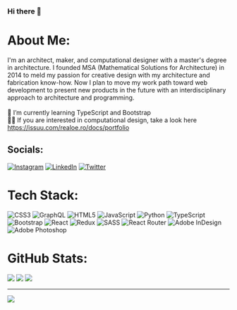 ### Hi there 👋

#  About Me:
I'm an architect, maker, and computational designer with a master's degree in architecture. I founded MSA (Mathematical Solutions for Architecture) in 2014 to meld my passion for creative design with my architecture and fabrication know-how. Now I plan to move my work path toward web development to present new products in the future with an interdisciplinary approach to architecture and programming.<br><br>🌱 I’m currently learning TypeScript and Bootstrap<br>👨‍💻 If you are interested in computational design, take a look here https://issuu.com/realoe.ro/docs/portfolio


##  Socials:
[![Instagram](https://img.shields.io/badge/Instagram-%23E4405F.svg?logo=Instagram&logoColor=white)](https://instagram.com/mehrdadazizkhani) [![LinkedIn](https://img.shields.io/badge/LinkedIn-%230077B5.svg?logo=linkedin&logoColor=white)](https://linkedin.com/in/mehrdad-azizkhani-2a8313a5/) [![Twitter](https://img.shields.io/badge/Twitter-%231DA1F2.svg?logo=Twitter&logoColor=white)](https://twitter.com/MehrdadAzizkha1) 

#  Tech Stack:
![CSS3](https://img.shields.io/badge/css3-%231572B6.svg?style=for-the-badge&logo=css3&logoColor=white) ![GraphQL](https://img.shields.io/badge/-GraphQL-E10098?style=for-the-badge&logo=graphql&logoColor=white) ![HTML5](https://img.shields.io/badge/html5-%23E34F26.svg?style=for-the-badge&logo=html5&logoColor=white) ![JavaScript](https://img.shields.io/badge/javascript-%23323330.svg?style=for-the-badge&logo=javascript&logoColor=%23F7DF1E) ![Python](https://img.shields.io/badge/python-3670A0?style=for-the-badge&logo=python&logoColor=ffdd54) ![TypeScript](https://img.shields.io/badge/typescript-%23007ACC.svg?style=for-the-badge&logo=typescript&logoColor=white) ![Bootstrap](https://img.shields.io/badge/bootstrap-%23563D7C.svg?style=for-the-badge&logo=bootstrap&logoColor=white) ![React](https://img.shields.io/badge/react-%2320232a.svg?style=for-the-badge&logo=react&logoColor=%2361DAFB) ![Redux](https://img.shields.io/badge/redux-%23593d88.svg?style=for-the-badge&logo=redux&logoColor=white) ![SASS](https://img.shields.io/badge/SASS-hotpink.svg?style=for-the-badge&logo=SASS&logoColor=white) ![React Router](https://img.shields.io/badge/React_Router-CA4245?style=for-the-badge&logo=react-router&logoColor=white) ![Adobe InDesign](https://img.shields.io/badge/Adobe%20InDesign-49021F?style=for-the-badge&logo=adobeindesign&logoColor=white) ![Adobe Photoshop](https://img.shields.io/badge/adobephotoshop-%2331A8FF.svg?style=for-the-badge&logo=adobephotoshop&logoColor=white)
#  GitHub Stats:
![](https://github-readme-stats.vercel.app/api?username=mehrdadazizkhani&theme=dark&hide_border=false&include_all_commits=true&count_private=false)
![](https://github-readme-streak-stats.herokuapp.com/?user=mehrdadazizkhani&theme=dark&hide_border=false)
![](https://github-readme-stats.vercel.app/api/top-langs/?username=mehrdadazizkhani&theme=dark&hide_border=false&include_all_commits=true&count_private=false&layout=compact)

---
[![](https://visitcount.itsvg.in/api?id=mehrdadazizkhani&icon=0&color=0)](https://visitcount.itsvg.in)

<!-- Proudly created with GPRM ( https://gprm.itsvg.in ) -->
